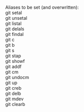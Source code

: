 Aliases to be set (and overwritten): <br>
git setal <br>
git unsetal <br>
git listal <br>
git delals <br>
git findal <br>
git c <br>
git b <br>
git s <br>
git stap <br>
git showf <br>
git addf <br>
git cm <br>
git undocm <br>
git up <br>
git creb <br>
git delb <br>
git mdev <br>
git clearb <br>
